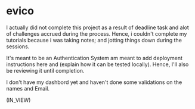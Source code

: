 # evico

I actually did not complete this project as a result of deadline task and alot of challenges
accrued during the process. Hence, i couldn't complete my tutorials because i was taking notes;
and jotting things down during the sessions.

It's meant to be an Authentication System am meant to
add deployment instructions here and (explain how it can be tested locally).
Hence, I'll also be reviewing it until completion.

I don't have my dashbord yet and haven't done some validations on the names and Email.



(IN_VIEW)
